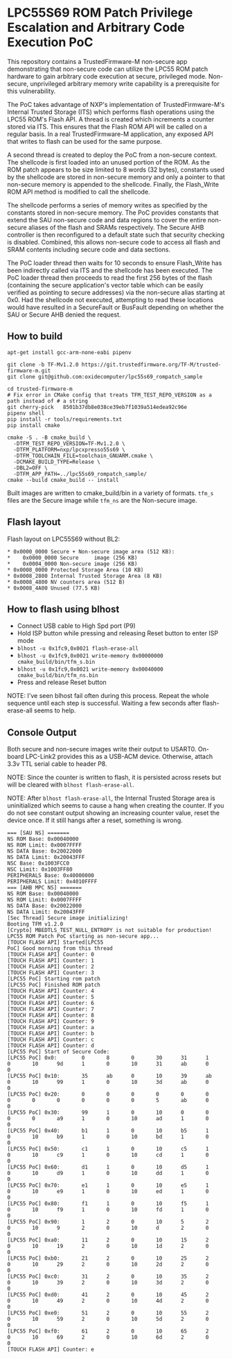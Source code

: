 
# LPC55S69 ROM Patch Privilege Escalation and Arbitrary Code Execution PoC

This repository contains a TrustedFirmware-M non-secure app demonstrating that
non-secure code can utilize the LPC55 ROM patch hardware to gain arbitrary code
execution at secure, privileged mode. Non-secure, unprivileged arbitrary memory
write capability is a prerequisite for this vulnerability.

The PoC takes advantage of NXP's implementation of TrustedFirmware-M's Internal
Trusted Storage (ITS) which performs flash operations using the LPC55 ROM's
Flash API.  A thread is created which increments a counter stored via ITS.  This
ensures that the Flash ROM API will be called on a regular basis.  In a real
TrustedFirmware-M application, any exposed API that writes to flash can be used
for the same purpose.

A second thread is created to deploy the PoC from a non-secure context. The
shellcode is first loaded into an unused portion of the ROM.  As the ROM patch
appears to be size limited to 8 words (32 bytes), constants used by the shellcode
are stored in non-secure memory and only a pointer to that non-secure memory is
appended to the shellcode.  Finally, the Flash_Write ROM API method is modified
to call the shellcode.

The shellcode performs a series of memory writes as specified by the constants
stored in non-secure memory.  The PoC provides constants that extend the SAU
non-secure code and data regions to cover the entire non-secure aliases of the
flash and SRAMs respectively. The Secure AHB controller is then reconfigured to
a default state such that security checking is disabled.  Combined, this allows
non-secure code to access all flash and SRAM contents including secure code and
data sections.

The PoC loader thread then waits for 10 seconds to ensure Flash_Write has been
indirectly called via ITS and the shellcode has been executed.  The PoC loader
thread then proceeds to read the first 256 bytes of the flash (containing the
secure application's vector table which can be easily verified as pointing to
secure addresses) via the non-secure alias starting at 0x0.  Had the shellcode
not executed, attempting to read these locations would have resulted in a
SecureFault or BusFault depending on whether the SAU or Secure AHB denied the
request.

## How to build

```shell
apt-get install gcc-arm-none-eabi pipenv

git clone -b TF-Mv1.2.0 https://git.trustedfirmware.org/TF-M/trusted-firmware-m.git
git clone git@github.com:oxidecomputer/lpc55s69_rompatch_sample

cd trusted-firmware-m
# Fix error in CMake config that treats TFM_TEST_REPO_VERSION as a path instead of # a string
git cherry-pick   8501b37db8e038ce39eb7f1039a514edea92c96e
pipenv shell
pip install -r tools/requirements.txt
pip install cmake

cmake -S . -B cmake_build \
  -DTFM_TEST_REPO_VERSION=TF-Mv1.2.0 \
  -DTFM_PLATFORM=nxp/lpcxpresso55s69 \
  -DTFM_TOOLCHAIN_FILE=toolchain_GNUARM.cmake \
  -DCMAKE_BUILD_TYPE=Release \
  -DBL2=OFF \
  -DTFM_APP_PATH=../lpc55s69_rompatch_sample/
cmake --build cmake_build -- install
```

Built images are written to cmake_build/bin in a variety of formats.  `tfm_s` files are the Secure image while `tfm_ns` are the Non-secure image.

## Flash layout

Flash layout on LPC55S69 without BL2:

```text
* 0x0000_0000 Secure + Non-secure image area (512 KB):
*    0x0000_0000 Secure     image (256 KB)
*    0x0004_0000 Non-secure image (256 KB)
* 0x0008_0000 Protected Storage Area (10 KB)
* 0x0008_2800 Internal Trusted Storage Area (8 KB)
* 0x0008_4800 NV counters area (512 B)
* 0x0008_4A00 Unused (77.5 KB)
```

## How to flash using blhost

* Connect USB cable to High Spd port (P9)
* Hold ISP button while pressing and releasing Reset button to enter ISP mode
* `blhost -u 0x1fc9,0x0021 flash-erase-all`
* `blhost -u 0x1fc9,0x0021 write-memory 0x00000000 cmake_build/bin/tfm_s.bin`
* `blhost -u 0x1fc9,0x0021 write-memory 0x00040000 cmake_build/bin/tfm_ns.bin`
* Press and release Reset button

NOTE: I've seen blhost fail often during this process.  Repeat the whole sequence until each step is successful.  Waiting a few seconds after flash-erase-all seems to help.

## Console Output

Both secure and non-secure images write their output to USART0.  On-board LPC-Link2 provides this as a USB-ACM device.  Otherwise, attach 3.3v TTL serial cable to header P8.

NOTE: Since the counter is written to flash, it is persisted across resets but will be cleared with `blhost flash-erase-all`.

NOTE: After `blhost flash-erase-all`, the Internal Trusted Storage area is uninitialized which seems to cause a hang when creating the counter.  If you do not see constant output showing an increasing counter value, reset the device once.  If it still hangs after a reset, something is wrong.

```text
=== [SAU NS] =======
NS ROM Base: 0x00040000
NS ROM Limit: 0x0007FFFF
NS DATA Base: 0x20022000
NS DATA Limit: 0x20043FFF
NSC Base: 0x1003FCC0
NSC Limit: 0x1003FF80
PERIPHERALS Base: 0x40000000
PERIPHERALS Limit: 0x4010FFFF
=== [AHB MPC NS] =======
NS ROM Base: 0x00040000
NS ROM Limit: 0x0007FFFF
NS DATA Base: 0x20022000
NS DATA Limit: 0x20043FFF
[Sec Thread] Secure image initializing!
Booting TFM v1.2.0
[Crypto] MBEDTLS_TEST_NULL_ENTROPY is not suitable for production!
LPC55 ROM Patch PoC starting as non-secure app...
[TOUCH FLASH API] Started[LPC55
PoC] Good morning from this thread
[TOUCH FLASH API] Counter: 0
[TOUCH FLASH API] Counter: 1
[TOUCH FLASH API] Counter: 2
[TOUCH FLASH API] Counter: 3
[LPC55 PoC] Starting rom patch
[LPC55 PoC] Finished ROM patch
[TOUCH FLASH API] Counter: 4
[TOUCH FLASH API] Counter: 5
[TOUCH FLASH API] Counter: 6
[TOUCH FLASH API] Counter: 7
[TOUCH FLASH API] Counter: 8
[TOUCH FLASH API] Counter: 9
[TOUCH FLASH API] Counter: a
[TOUCH FLASH API] Counter: b
[TOUCH FLASH API] Counter: c
[TOUCH FLASH API] Counter: d
[LPC55 PoC] Start of Secure Code:
[LPC55 PoC] 0x0:        0       8       0       30      31      1       0       10      9d      1       0       10      31      ab      0     0
[LPC55 PoC] 0x10:       35      ab      0       10      39      ab      0       10      99      1       0       10      3d      ab      0     0
[LPC55 PoC] 0x20:       0       0       0       0       0       0       0       0       0       0       0       0       5       ab      0     0
[LPC55 PoC] 0x30:       99      1       0       10      0       0       0       0       a9      1       0       10      ad      1       0     0
[LPC55 PoC] 0x40:       b1      1       0       10      b5      1       0       10      b9      1       0       10      bd      1       0     0
[LPC55 PoC] 0x50:       c1      1       0       10      c5      1       0       10      c9      1       0       10      cd      1       0     0
[LPC55 PoC] 0x60:       d1      1       0       10      d5      1       0       10      d9      1       0       10      dd      1       0     0
[LPC55 PoC] 0x70:       e1      1       0       10      e5      1       0       10      e9      1       0       10      ed      1       0     0
[LPC55 PoC] 0x80:       f1      1       0       10      f5      1       0       10      f9      1       0       10      fd      1       0     0
[LPC55 PoC] 0x90:       1       2       0       10      5       2       0       10      9       2       0       10      d       2       0     0
[LPC55 PoC] 0xa0:       11      2       0       10      15      2       0       10      19      2       0       10      1d      2       0     0
[LPC55 PoC] 0xb0:       21      2       0       10      25      2       0       10      29      2       0       10      2d      2       0     0
[LPC55 PoC] 0xc0:       31      2       0       10      35      2       0       10      39      2       0       10      3d      2       0     0
[LPC55 PoC] 0xd0:       41      2       0       10      45      2       0       10      49      2       0       10      4d      2       0     0
[LPC55 PoC] 0xe0:       51      2       0       10      55      2       0       10      59      2       0       10      5d      2       0     0
[LPC55 PoC] 0xf0:       61      2       0       10      65      2       0       10      69      2       0       10      6d      2       0     0
[TOUCH FLASH API] Counter: e
```